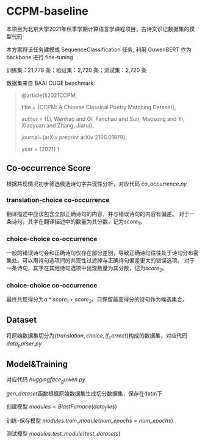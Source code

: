 # CCPM-baseline

本项目为北京大学2021年秋季学期计算语言学课程项目，古诗文识记数据集的模型代码

本方案将该任务建模成 SequenceClassification 任务, 利用 GuwenBERT 作为 backbone 进行 fine-tuning

训练集：21,778 条；验证集：2,720 条；测试集：2,720 条

数据集来自 BAAI CUGE benchmark:

> @article{li2021CCPM,
> 
> title = {CCPM: A Chinese Classical Poetry Matching Dataset},
> 
> author = {Li, Wenhao and Qi, Fanchao and Sun, Maosong and Yi, Xiaoyuan and Zhang, Jiarui},
> 
> journal={arXiv preprint arXiv:2106.01979},
> 
> year = {2021}
> }
## Co-occurrence Score
根据共现情况初步筛选候选诗句字共现性分析，对应代码 $co\_occurrence.py$
### translation-choice co-occurrence
翻译描述中应该包含全部正确诗句的内容，并与错误诗句的内容有偏差。
对于一条诗句，其字在翻译描述中的数量为其分数，记为$score_1$。
### choice-choice co-occurrence
一般的错误诗句会和正确诗句仅存在部分差别，导致正确诗句往往处于诗句分布密集处。可以用诗句选项间的共现性过滤掉与正确诗句偏差更大的错误选项。
对于一条诗句，其字在其他诗句选项中出现数量为其分数，记为$score_2$。

### choice-choice co-occurrence
最终共现得分为$\alpha*score_1 + score_2$。只保留最高得分的诗句作为候选集合。

## Dataset
将原始数据集切分为$\{translation, choice, if_correct\}$构成的数据集，对应代码 $data_parser.py$

## Model&Training
对应代码 $huggingface_guwen.py$

$gen\_dataset$函数根据原始数据集生成切分数据集，保存在data\下

创建模型 $modules = BlastFurnace(data_files)$

训练-保存模型 $modules.train\_module(num\_epochs=num\_epochs)$

测试模型 $modules.test\_module(test\_datasets)$